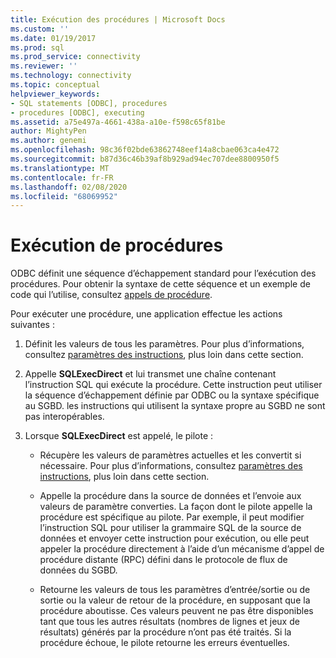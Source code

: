 ```yaml
---
title: Exécution des procédures | Microsoft Docs
ms.custom: ''
ms.date: 01/19/2017
ms.prod: sql
ms.prod_service: connectivity
ms.reviewer: ''
ms.technology: connectivity
ms.topic: conceptual
helpviewer_keywords:
- SQL statements [ODBC], procedures
- procedures [ODBC], executing
ms.assetid: a75e497a-4661-438a-a10e-f598c65f81be
author: MightyPen
ms.author: genemi
ms.openlocfilehash: 98c36f02bde63862748eef14a8cbae063ca4e472
ms.sourcegitcommit: b87d36c46b39af8b929ad94ec707dee8800950f5
ms.translationtype: MT
ms.contentlocale: fr-FR
ms.lasthandoff: 02/08/2020
ms.locfileid: "68069952"
---
```

# <a name="executing-procedures"></a>Exécution de procédures
ODBC définit une séquence d’échappement standard pour l’exécution des procédures. Pour obtenir la syntaxe de cette séquence et un exemple de code qui l’utilise, consultez [appels de procédure](../../../odbc/reference/develop-app/procedure-calls.md).  
  
 Pour exécuter une procédure, une application effectue les actions suivantes :  
  
1.  Définit les valeurs de tous les paramètres. Pour plus d’informations, consultez [paramètres des instructions](../../../odbc/reference/develop-app/statement-parameters.md), plus loin dans cette section.  
  
2.  Appelle **SQLExecDirect** et lui transmet une chaîne contenant l’instruction SQL qui exécute la procédure. Cette instruction peut utiliser la séquence d’échappement définie par ODBC ou la syntaxe spécifique au SGBD. les instructions qui utilisent la syntaxe propre au SGBD ne sont pas interopérables.  
  
3.  Lorsque **SQLExecDirect** est appelé, le pilote :  
  
    -   Récupère les valeurs de paramètres actuelles et les convertit si nécessaire. Pour plus d’informations, consultez [paramètres des instructions](../../../odbc/reference/develop-app/statement-parameters.md), plus loin dans cette section.  
  
    -   Appelle la procédure dans la source de données et l’envoie aux valeurs de paramètre converties. La façon dont le pilote appelle la procédure est spécifique au pilote. Par exemple, il peut modifier l’instruction SQL pour utiliser la grammaire SQL de la source de données et envoyer cette instruction pour exécution, ou elle peut appeler la procédure directement à l’aide d’un mécanisme d’appel de procédure distante (RPC) défini dans le protocole de flux de données du SGBD.  
  
    -   Retourne les valeurs de tous les paramètres d’entrée/sortie ou de sortie ou la valeur de retour de la procédure, en supposant que la procédure aboutisse. Ces valeurs peuvent ne pas être disponibles tant que tous les autres résultats (nombres de lignes et jeux de résultats) générés par la procédure n’ont pas été traités. Si la procédure échoue, le pilote retourne les erreurs éventuelles.

